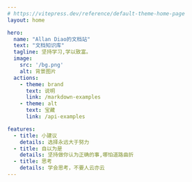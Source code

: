 ```yaml
---
# https://vitepress.dev/reference/default-theme-home-page
layout: home

hero:
  name: "Allan Diao的文档站"
  text: "文档知识库"
  tagline: 坚持学习,学以致富。
  image:
    src: '/bg.png'
    alt: 背景图片
  actions:
    - theme: brand
      text: 说明
      link: /markdown-examples
    - theme: alt
      text: 宝藏
      link: /api-examples

features:
  - title: 小建议
    details: 选择永远大于努力
  - title: 自以为是
    details: 坚持做你认为正确的事,哪怕道路曲折
  - title: 思考
    details: 学会思考，不要人云亦云
---
```


